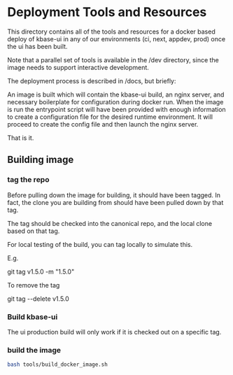 # Deployment Tools and Resources

This directory contains all of the tools and resources for a docker based deploy of kbase-ui in any of our environments (ci, next, appdev, prod) once the ui has been built.

Note that a parallel set of tools is available in the /dev directory, since the image needs to support interactive development.

The deployment process is described in /docs, but briefly:

An image is built which will contain the kbase-ui build, an nginx server, and necessary boilerplate for configuration during docker run. When the image is run the entrypoint script will have been provided with enough information to create a configuration file for the desired runtime environment. It will proceed to create the config file and then launch the nginx server.

That is it.

## Building image

### tag the repo

Before pulling down the image for building, it should have been tagged. In fact, the clone you are building from should have been pulled down by that tag.

The tag should be checked into the canonical repo, and the local clone based on that tag.

For local testing of the build, you can tag locally to simulate this.

E.g. 

git tag v1.5.0 -m "1.5.0"

To remove the tag

git tag --delete v1.5.0

### Build kbase-ui

The ui production build will only work if it is checked out on a specific tag.

### build the image

```bash
bash tools/build_docker_image.sh
```
